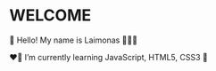 # WELCOME
👋 Hello! My name is Laimonas 🧔🏼‍♂️

❤️‍🔥 I’m currently learning JavaScript, HTML5, CSS3 🧠

